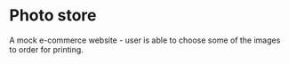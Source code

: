 # Photo store
A mock e-commerce website - user is able to choose some of the images to order for printing.
     
